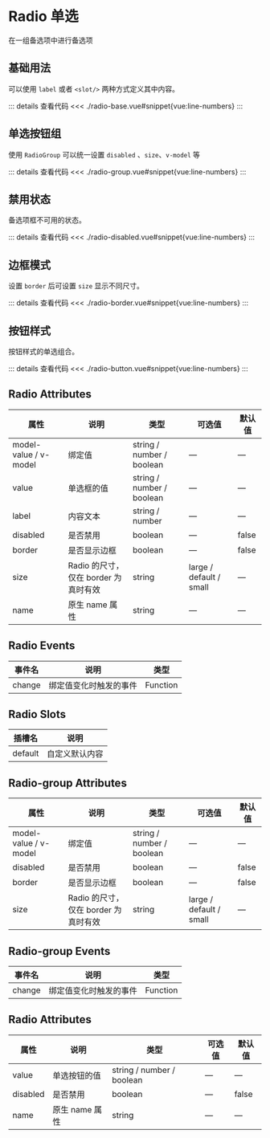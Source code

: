 <script setup>
import radioBase from "./radio-base.vue"
import radioGroup from "./radio-group.vue"
import radioDisabled from "./radio-disabled.vue"
import radioBorder from "./radio-border.vue"
import radioButton from "./radio-button.vue"
</script>


# Radio 单选

在一组备选项中进行备选项

## 基础用法

可以使用 ```label``` 或者 ```<slot/>``` 两种方式定义其中内容。

<radioBase/>

::: details 查看代码
<<< ./radio-base.vue#snippet{vue:line-numbers}
:::

## 单选按钮组

使用 ```RadioGroup``` 可以统一设置 ```disabled``` 、```size```、```v-model``` 等

<radioGroup/>

::: details 查看代码
<<< ./radio-group.vue#snippet{vue:line-numbers}
:::


## 禁用状态

备选项框不可用的状态。

<radioDisabled/>

::: details 查看代码
<<< ./radio-disabled.vue#snippet{vue:line-numbers}
:::


## 边框模式

设置 ```border``` 后可设置 ```size``` 显示不同尺寸。

<radioBorder/>

::: details 查看代码
<<< ./radio-border.vue#snippet{vue:line-numbers}
:::


## 按钮样式

按钮样式的单选组合。

<radioButton />

::: details 查看代码
<<< ./radio-button.vue#snippet{vue:line-numbers}
:::


## Radio Attributes

<table>
  <thead>
    <tr>
      <th>属性</th>
      <th>说明</th>
      <th>类型</th>
      <th>可选值</th>
      <th>默认值</th>
    </tr>
  </thead>
  <tbody>
    <tr>
      <td>model-value / v-model</td>
      <td>绑定值</td>
      <td>string / number / boolean</td>
      <td>—</td>
      <td>—</td>
    </tr>
	<tr>
      <td>value</td>
      <td>单选框的值</td>
      <td>string / number / boolean</td>
      <td>—</td>
      <td>—</td>
    </tr>
    <tr>
      <td>label</td>
      <td>内容文本</td>
      <td>string / number</td>
      <td>—</td>
      <td>—</td>
    </tr>
    <tr>
      <td>disabled</td>
      <td>是否禁用</td>
      <td>boolean</td>
      <td>—</td>
      <td>false</td>
    </tr>
    <tr>
      <td>border</td>
      <td>是否显示边框</td>
      <td>boolean</td>
      <td>—</td>
      <td>false</td>
    </tr>
    <tr>
      <td>size</td>
      <td>Radio 的尺寸，仅在 border 为真时有效</td>
      <td>string</td>
      <td>large / default / small</td>
      <td>—</td>
    </tr>
    <tr>
      <td>name</td>
      <td>原生 name 属性</td>
      <td>string</td>
      <td>—</td>
      <td>—</td>
    </tr>
  </tbody>
</table>

## Radio Events

<table>
  <thead>
    <tr>
      <th>事件名</th>
      <th>说明</th>
      <th>类型</th>
    </tr>
  </thead>
  <tbody>
    <tr>
      <td>change</td>
      <td>绑定值变化时触发的事件</td>
      <td>Function</td>
    </tr>
  </tbody>
</table>

## Radio Slots

<table>
  <thead>
    <tr>
      <th>插槽名</th>
      <th>说明</th>
    </tr>
  </thead>
  <tbody>
    <tr>
      <td>default</td>
      <td>自定义默认内容</td>
    </tr>
  </tbody>
</table>


## Radio-group Attributes


<table>
  <thead>
    <tr>
      <th>属性</th>
      <th>说明</th>
      <th>类型</th>
      <th>可选值</th>
      <th>默认值</th>
    </tr>
  </thead>
  <tbody>
    <tr>
      <td>model-value / v-model</td>
      <td>绑定值</td>
      <td>string / number / boolean</td>
      <td>—</td>
      <td>—</td>
    </tr>
    <tr>
      <td>disabled</td>
      <td>是否禁用</td>
      <td>boolean</td>
      <td>—</td>
      <td>false</td>
    </tr>
    <tr>
      <td>border</td>
      <td>是否显示边框</td>
      <td>boolean</td>
      <td>—</td>
      <td>false</td>
    </tr>
    <tr>
      <td>size</td>
      <td>Radio 的尺寸，仅在 border 为真时有效</td>
      <td>string</td>
      <td>large / default / small</td>
      <td>—</td>
    </tr>
  </tbody>
</table>

## Radio-group Events

<table>
  <thead>
    <tr>
      <th>事件名</th>
      <th>说明</th>
      <th>类型</th>
    </tr>
  </thead>
  <tbody>
    <tr>
      <td>change</td>
      <td>绑定值变化时触发的事件</td>
      <td>Function</td>
    </tr>
  </tbody>
</table>


## Radio Attributes

<table>
  <thead>
    <tr>
      <th>属性</th>
      <th>说明</th>
      <th>类型</th>
      <th>可选值</th>
      <th>默认值</th>
    </tr>
  </thead>
  <tbody>
	<tr>
      <td>value</td>
      <td>单选按钮的值</td>
      <td>string / number / boolean</td>
      <td>—</td>
      <td>—</td>
    </tr>
    <tr>
      <td>disabled</td>
      <td>是否禁用</td>
      <td>boolean</td>
      <td>—</td>
      <td>false</td>
    </tr>
    <tr>
      <td>name</td>
      <td>原生 name 属性</td>
      <td>string</td>
      <td>—</td>
      <td>—</td>
    </tr>
  </tbody>
</table>
